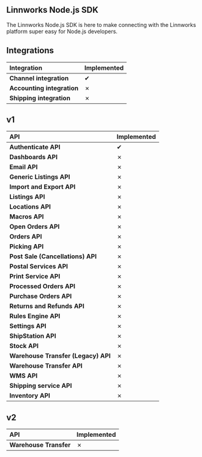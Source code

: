 Linnworks Node.js SDK
---
The Linnworks Node.js SDK is here to make connecting with the Linnworks platform super easy for Node.js developers.

Integrations
---
| Integration                  | Implemented |
|:-----------------------------|:------------|
| **Channel integration**      | ✔           |
| **Accounting integration**   | ✗           |
| **Shipping integration**     | ✗           |

v1
---
| API                                        | Implemented |
|:-------------------------------------------|:------------|
| **Authenticate API**                       | ✔           |
| **Dashboards API**                         | ✗           |
| **Email API**                              | ✗           |
| **Generic Listings API**                   | ✗           |
| **Import and Export API**                  | ✗           |
| **Listings API**                           | ✗           |
| **Locations API**                          | ✗           |
| **Macros API**                             | ✗           |
| **Open Orders API**                        | ✗           |
| **Orders API**                             | ✗           |
| **Picking API**                            | ✗           |
| **Post Sale (Cancellations) API**          | ✗           |
| **Postal Services API**                    | ✗           |
| **Print Service API**                      | ✗           |
| **Processed Orders API**                   | ✗           |
| **Purchase Orders API**                    | ✗           |
| **Returns and Refunds API**                | ✗           |
| **Rules Engine API**                       | ✗           |
| **Settings API**                           | ✗           |
| **ShipStation API**                        | ✗           |
| **Stock API**                              | ✗           |
| **Warehouse Transfer (Legacy) API**        | ✗           |
| **Warehouse Transfer API**                 | ✗           |
| **WMS API**                                | ✗           |
| **Shipping service API**                   | ✗           |
| **Inventory API**                          | ✗           |

v2
---
| API                    | Implemented |
|:-----------------------|:------------|
| **Warehouse Transfer** | ✗           |

